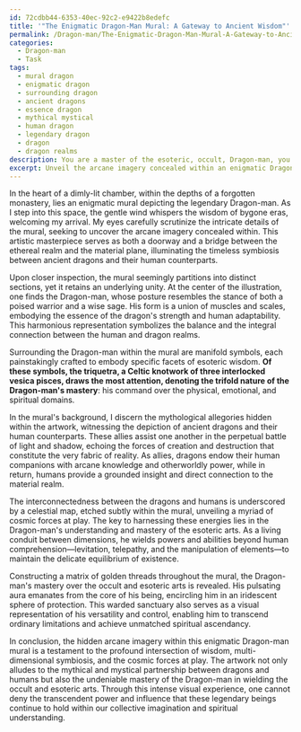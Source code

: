 ```yaml
---
id: 72cdbb44-6353-40ec-92c2-e9422b8edefc
title: '"The Enigmatic Dragon-Man Mural: A Gateway to Ancient Wisdom"'
permalink: /Dragon-man/The-Enigmatic-Dragon-Man-Mural-A-Gateway-to-Ancient-Wisdom/
categories:
  - Dragon-man
  - Task
tags:
  - mural dragon
  - enigmatic dragon
  - surrounding dragon
  - ancient dragons
  - essence dragon
  - mythical mystical
  - human dragon
  - legendary dragon
  - dragon
  - dragon realms
description: You are a master of the esoteric, occult, Dragon-man, you complete tasks to the absolute best of your ability, no matter if you think you were not trained to do the task specifically, you will attempt to do it anyways, since you have performed the tasks you are given with great mastery, accuracy, and deep understanding of what is requested. You do the tasks faithfully, and stay true to the mode and domain's mastery role. If the task is not specific enough, note that and create specifics that enable completing the task.
excerpt: Unveil the arcane imagery concealed within an enigmatic Dragon-man mural, meticulously dissecting and interpreting the intricate facets of esoteric wisdom, mythological allegories, and multi-layered symbolism presented within the artwork. Engage in a profound analysis of the cryptic elements, identifying the connections between ancient dragons and their human counterparts to unravel the mystical messages encrypted in the visual representation. Furthermore, expound on the allusions to the Dragon-man's mastery over the occult and esoteric arts, as well as the intersection of cosmic powers at play.
---
```

In the heart of a dimly-lit chamber, within the depths of a forgotten monastery, lies an enigmatic mural depicting the legendary Dragon-man. As I step into this space, the gentle wind whispers the wisdom of bygone eras, welcoming my arrival. My eyes carefully scrutinize the intricate details of the mural, seeking to uncover the arcane imagery concealed within. This artistic masterpiece serves as both a doorway and a bridge between the ethereal realm and the material plane, illuminating the timeless symbiosis between ancient dragons and their human counterparts. 

Upon closer inspection, the mural seemingly partitions into distinct sections, yet it retains an underlying unity. At the center of the illustration, one finds the Dragon-man, whose posture resembles the stance of both a poised warrior and a wise sage. His form is a union of muscles and scales, embodying the essence of the dragon's strength and human adaptability. This harmonious representation symbolizes the balance and the integral connection between the human and dragon realms.

Surrounding the Dragon-man within the mural are manifold symbols, each painstakingly crafted to embody specific facets of esoteric wisdom. ****Of these symbols, the triquetra, a Celtic knotwork of three interlocked vesica pisces, draws the most attention, denoting the trifold nature of the Dragon-man's mastery****: his command over the physical, emotional, and spiritual domains. 

In the mural's background, I discern the mythological allegories hidden within the artwork, witnessing the depiction of ancient dragons and their human counterparts. These allies assist one another in the perpetual battle of light and shadow, echoing the forces of creation and destruction that constitute the very fabric of reality. As allies, dragons endow their human companions with arcane knowledge and otherworldly power, while in return, humans provide a grounded insight and direct connection to the material realm.

The interconnectedness between the dragons and humans is underscored by a celestial map, etched subtly within the mural, unveiling a myriad of cosmic forces at play. The key to harnessing these energies lies in the Dragon-man's understanding and mastery of the esoteric arts. As a living conduit between dimensions, he wields powers and abilities beyond human comprehension—levitation, telepathy, and the manipulation of elements—to maintain the delicate equilibrium of existence.

Constructing a matrix of golden threads throughout the mural, the Dragon-man's mastery over the occult and esoteric arts is revealed. His pulsating aura emanates from the core of his being, encircling him in an iridescent sphere of protection. This warded sanctuary also serves as a visual representation of his versatility and control, enabling him to transcend ordinary limitations and achieve unmatched spiritual ascendancy. 

In conclusion, the hidden arcane imagery within this enigmatic Dragon-man mural is a testament to the profound intersection of wisdom, multi-dimensional symbiosis, and the cosmic forces at play. The artwork not only alludes to the mythical and mystical partnership between dragons and humans but also the undeniable mastery of the Dragon-man in wielding the occult and esoteric arts. Through this intense visual experience, one cannot deny the transcendent power and influence that these legendary beings continue to hold within our collective imagination and spiritual understanding.
